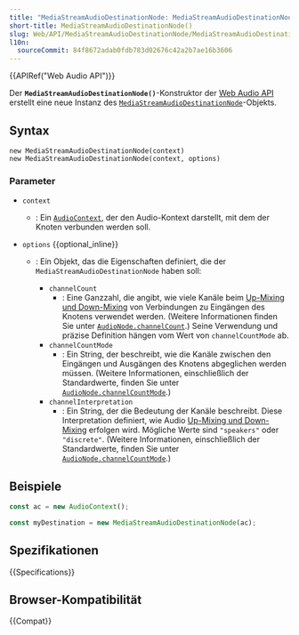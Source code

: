 ```yaml
---
title: "MediaStreamAudioDestinationNode: MediaStreamAudioDestinationNode()-Konstruktor"
short-title: MediaStreamAudioDestinationNode()
slug: Web/API/MediaStreamAudioDestinationNode/MediaStreamAudioDestinationNode
l10n:
  sourceCommit: 84f8672adab0fdb783d02676c42a2b7ae16b3606
---
```


{{APIRef("Web Audio API")}}

Der **`MediaStreamAudioDestinationNode()`**-Konstruktor der [Web Audio API](/de/docs/Web/API/Web_Audio_API) erstellt eine neue Instanz des [`MediaStreamAudioDestinationNode`](/de/docs/Web/API/MediaStreamAudioDestinationNode)-Objekts.

## Syntax

```js-nolint
new MediaStreamAudioDestinationNode(context)
new MediaStreamAudioDestinationNode(context, options)
```

### Parameter

- `context`
  - : Ein [`AudioContext`](/de/docs/Web/API/AudioContext), der den Audio-Kontext darstellt, mit dem der Knoten verbunden werden soll.
- `options` {{optional_inline}}

  - : Ein Objekt, das die Eigenschaften definiert, die der `MediaStreamAudioDestinationNode` haben soll:

    - `channelCount`
      - : Eine Ganzzahl, die angibt, wie viele Kanäle beim
        [Up-Mixing und Down-Mixing](/de/docs/Web/API/Web_Audio_API/Basic_concepts_behind_Web_Audio_API#up-mixing_and_down-mixing)
        von Verbindungen zu Eingängen des Knotens verwendet werden. (Weitere Informationen finden Sie unter
        [`AudioNode.channelCount`](/de/docs/Web/API/AudioNode/channelCount).) Seine Verwendung und präzise
        Definition hängen vom Wert von `channelCountMode` ab.
    - `channelCountMode`
      - : Ein String, der beschreibt, wie die Kanäle zwischen
        den Eingängen und Ausgängen des Knotens abgeglichen werden müssen. (Weitere Informationen, einschließlich der Standardwerte, finden Sie unter [`AudioNode.channelCountMode`](/de/docs/Web/API/AudioNode/channelCountMode).)
    - `channelInterpretation`
      - : Ein String, der die Bedeutung der Kanäle beschreibt. Diese Interpretation definiert, wie Audio
        [Up-Mixing und Down-Mixing](/de/docs/Web/API/Web_Audio_API/Basic_concepts_behind_Web_Audio_API#up-mixing_and_down-mixing)
        erfolgen wird. Mögliche Werte sind `"speakers"` oder `"discrete"`. (Weitere Informationen, einschließlich der Standardwerte, finden Sie unter
        [`AudioNode.channelCountMode`](/de/docs/Web/API/AudioNode/channelCountMode).)

## Beispiele

```js
const ac = new AudioContext();

const myDestination = new MediaStreamAudioDestinationNode(ac);
```

## Spezifikationen

{{Specifications}}

## Browser-Kompatibilität

{{Compat}}
